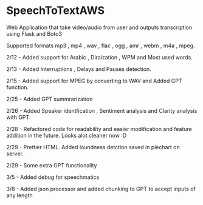 # SpeechToTextAWS
Web Application that take video/audio from user and outputs transcription using Flask and Boto3

Supported formats mp3 , mp4 , wav , flac , ogg , amr , webm , m4a , mpeg.

2/12 - Added support for Arabic , Diraization , WPM and Most used words.

2/13 - Added Interruptions , Delays and Pauses detection.

2/15 - Added support for MPEG by converting to WAV and Added GPT function.

2/25 - Added GPT summrarization

2/26 - Added Speaker identfication , Sentiment analysis and Clarity analysis with GPT

2/28 - Refactored code for readability and easier modification and feature addition in the future. Looks alot cleaner now :D

2/29 - Prettier HTML. Added loundness detction saved in piechart on server.

2/29 - Some extra GPT functionality

3/5 - Added debug for speechmatics

3/8 - Added json processor and added chunking to GPT to accept inputs of any length
